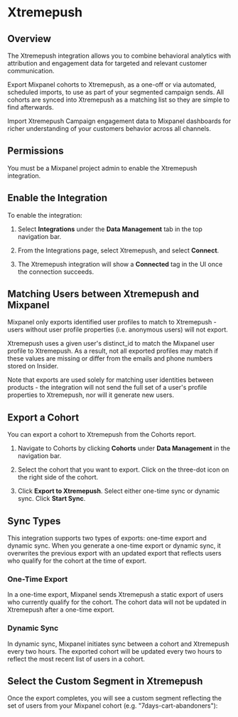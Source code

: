 # Xtremepush


## Overview

The Xtremepush integration allows you to combine behavioral analytics with attribution and engagement data for targeted and relevant customer communication.

Export Mixpanel cohorts to Xtremepush, as a one-off or via automated, scheduled imports, to use as part of your segmented campaign sends. All cohorts are synced into Xtremepush as a matching list so they are simple to find afterwards.

Import Xtremepush Campaign engagement data to Mixpanel dashboards for richer understanding of your customers behavior across all channels.

## Permissions

You must be a Mixpanel project admin to enable the Xtremepush integration.

## Enable the Integration
To enable the integration:

1. Select **Integrations** under the **Data Management** tab in the top navigation bar.

2. From the Integrations page, select Xtremepush, and select **Connect**.

3. The Xtremepush integration will show a **Connected** tag in the UI once the connection succeeds.

## Matching Users between Xtremepush and Mixpanel
Mixpanel only exports identified user profiles to match to Xtremepush - users without user profile properties (i.e. anonymous users) will not export.

Xtremepush uses a given user's distinct_id to match the Mixpanel user profile to Xtremepush. As a result, not all exported profiles may match if these values are missing or differ from the emails and phone numbers stored on Insider.

Note that exports are used solely for matching user identities between products - the integration will not send the full set of a user's profile properties to Xtremepush, nor will it generate new users.

## Export a Cohort

You can export a cohort to Xtremepush from the Cohorts report. 

1. Navigate to Cohorts by clicking **Cohorts** under **Data Management** in the navigation bar.

2. Select the cohort that you want to export. Click on the three-dot icon on the right side of the cohort.

3. Click **Export to Xtremepush**. Select either one-time sync or dynamic sync. Click **Start Sync**.

## Sync Types
This integration supports two types of exports: one-time export and dynamic sync. When you generate a one-time export or dynamic sync, it overwrites the previous export with an updated export that reflects users who qualify for the cohort at the time of export.

### One-Time Export
In a one-time export, Mixpanel sends Xtremepush a static export of users who currently qualify for the cohort. The cohort data will not be updated in Xtremepush after a one-time export.

### Dynamic Sync
In dynamic sync, Mixpanel initiates sync between a cohort and Xtremepush every two hours. The exported cohort will be updated every two hours to reflect the most recent list of users in a cohort.

## Select the Custom Segment in Xtremepush
Once the export completes, you will see a custom segment reflecting the set of users from your Mixpanel cohort (e.g. "7days-cart-abandoners"):
